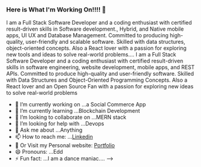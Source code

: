 ### Here is What I'm Working On!!!! 👋


I am a Full Stack Software Developer and a coding enthusiast with certified result-driven skills in Software development., Hybrid, and Native mobile apps, UI UX and Database Management. Committed to producing high-quality, user-friendly and scalable software. Skilled with data structures, object-oriented concepts. Also a React lover with a passion for exploring new tools and ideas to solve real-world problems....
I am a Full Stack Software Developer and a coding enthusiast with certified result-driven skills in software engineering, website development, mobile apps, and REST APIs. Committed to produce high-quality and user-friendly software. Skilled with Data Structures and Object-Oriented Programming Concepts. Also a React lover and an Open Source Fan with a passion for exploring new ideas to solve real-world problems

- 🔭 I’m currently working on ...a Social Commerce App
- 🌱 I’m currently learning ...Blockchain Development
- 👯 I’m looking to collaborate on ...MERN stack
- 🤔 I’m looking for help with ...Devops
- 💬 Ask me about ...Anything
- 📫 How to reach me: ...[Linkedin](https://www.linkedin.com/in/ishan-thapa-426722194/)
- 👯 Or Visit my Personal website: [Portfolio](https://ishanportfolio.blogspot.com/)
- 😄 Pronouns: ...Edd
- ⚡ Fun fact: ...I am a dance maniac....
-->
